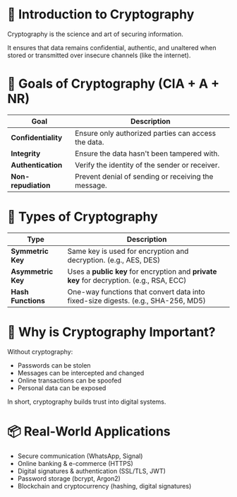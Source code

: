 # 🔐 Introduction to Cryptography
Cryptography is the science and art of securing information. 

It ensures that data remains confidential, authentic, and unaltered when stored or transmitted over insecure channels (like the internet).

# 🎯 Goals of Cryptography (CIA + A + NR)
| Goal                | Description                                         |
| ------------------- | --------------------------------------------------- |
| **Confidentiality** | Ensure only authorized parties can access the data. |
| **Integrity**       | Ensure the data hasn't been tampered with.          |
| **Authentication**  | Verify the identity of the sender or receiver.      |
| **Non-repudiation** | Prevent denial of sending or receiving the message. |

# 🧠 Types of Cryptography
| Type               | Description                                                                               |
| ------------------ | ----------------------------------------------------------------------------------------- |
| **Symmetric Key**  | Same key is used for encryption and decryption. (e.g., AES, DES)                          |
| **Asymmetric Key** | Uses a **public key** for encryption and **private key** for decryption. (e.g., RSA, ECC) |
| **Hash Functions** | One-way functions that convert data into fixed-size digests. (e.g., SHA-256, MD5)         |
# 🧠 Why is Cryptography Important?
Without cryptography:
- Passwords can be stolen
- Messages can be intercepted and changed
- Online transactions can be spoofed
- Personal data can be exposed
  
In short, cryptography builds trust into digital systems.
# 📦 Real-World Applications
- Secure communication (WhatsApp, Signal)
- Online banking & e-commerce (HTTPS)
- Digital signatures & authentication (SSL/TLS, JWT)
- Password storage (bcrypt, Argon2)
- Blockchain and cryptocurrency (hashing, digital signatures)
